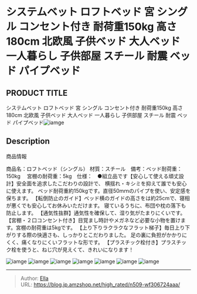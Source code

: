 # システムベット ロフトベッド 宮 シングル コンセント付き 耐荷重150kg 高さ180cm 北欧風 子供ベッド  大人ベッド 一人暮らし 子供部屋 スチール 耐震 ベッド  パイプベッド


## PRODUCT TITLE 

システムベット ロフトベッド 宮 シングル コンセント付き 耐荷重150kg 高さ180cm 北欧風 子供ベッド  大人ベッド 一人暮らし 子供部屋 スチール 耐震 ベッド  パイプベッド![iamge](https://b2bfiles1.gigab2b.cn/image/wkseller/305/20230618_c97d20476f9ebd02c365b4d595663817.jpg)

## Description

商品情報

商品名：ロフトベッド（シングル）  材質：スチール　備考：ベッド耐荷重：150kg　 宮棚の耐荷重：5kg　仕様：　●組立品です【安心して使える頑丈設計】安全面を追求したこだわりの設計で、 横揺れ・キシミを抑えて誰でも安心に使えます。 ベッド耐荷重約150kgです。直径50mｍのパイプを使い、安定感を保ちます。
【転倒防止のガイド】ベッド横のガイドの高さをは約25cmで、寝相が悪くでも安心してお休みいただけます。 寝ているうちに、布団や枕の落下も防止します。
【通気性抜群】通気性を確保して、湿り気がたまりにくいです。
【宮棚・２口コンセント付き】目覚まし時計やメガネなど必要な小物を置けます。宮棚の耐荷重は5kgです。
【上り下りラクラクなフラット梯子】毎日上り下がりする際の快適さも、しっかりとこだわりました。 足の裏に負担がかかりにくく、痛くなりにくいフラットな形です。
【プラスチック栓付き】プラスチック栓を使うと、ねじ穴が見えくて、きれいになります！




![iamge](https://b2bfiles1.gigab2b.cn/image/wkseller/305/20230618_94ce71a3ae1ad0a52ef3028f6d3a7755.jpg)
![iamge](https://b2bfiles1.gigab2b.cn/image/wkseller/305/20230615_ec6d47c5a082b44af826fc6783d4f6c9.jpg)
![iamge](https://b2bfiles1.gigab2b.cn/image/wkseller/305/20230615_4cd15f86577a9886075f5531a617832d.jpg)
![iamge](https://b2bfiles1.gigab2b.cn/image/wkseller/305/20230618_5dc2e790595149a93cd713c704595992.jpg)
![iamge](https://b2bfiles1.gigab2b.cn/image/wkseller/305/20230618_184f8643d613fdfccb423370e6de4689.jpg)
![iamge](https://b2bfiles1.gigab2b.cn/image/wkseller/305/20230618_6400f67e1cc4a2a88fb51d4fcd92feb7.jpg)
![iamge](https://b2bfiles1.gigab2b.cn/image/wkseller/305/20230618_62118923b330e0c643cd819f2457bfba.jpg)


---

> Author: [Ella](https://blog.jp.amzshop.net/)  
> URL: https://blog.jp.amzshop.net/high_rated/n509-wf306724aaa/  

